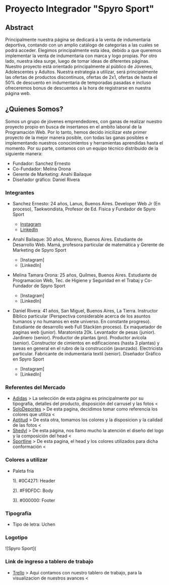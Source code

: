 # Proyecto Integrador "Spyro Sport" #
## Abstract ##
Principalmente nuestra página se dedicará a la venta de indumentaria deportiva, contando con un amplio catálogo de categorias a las cuales se podrá acceder. Elegimos principalmente esta idea, debido a que queremos implementar la venta de indumentaria con marca  y logo propias. Por otro lado, nuestra idea surge, luego de tomar ideas de diferentes páginas. Nuestro proyecto está orientado principalmente al público de Jóvenes, Adolescentes y Adultos.
Nuestra estrategia a utilizar, será principalmente las ofertas de productos discontinuos, ofertas de 2x1, ofertas de hasta el 50% de descuento en indumentaria de temporadas pasadas e incluso ofreceremos bonus de descuentos a la hora de registrarse en nuestra página web.

## ¿Quienes Somos? ##
Somos un grupo de jóvenes emprendedores, con ganas de realizar nuestro proyecto propio en busca de insertanos en el ambito laboral de la Programación Web. Por lo tanto, hemos decido inicilizar este primer proyecto de la mejor manera posible, con todas las ganas posibles e implementando nuestros conocimientos y herramientas aprendidas hasta el momento. Por su parte, contamos con un equipo técnico distribuido de la siguiente manera:

- Fundador: Sanchez Ernesto
- Co-Fundador: Melina Orona
- Gerente de Marketing: Anahi Bailaque
- Diseñador gráfico: Daniel Rivera

### Integrantes ###
- Sanchez Ernesto: 24 años, Lanus, Buenos Aires.
Developer Web Jr (En proceso), Taekwondista, Profesor de Ed. Fisica y Fundador de Spyro Sport
    - [Instagram](https://www.instagram.com/ernesancheez/)
    - [LinkedIn](https://www.linkedin.com/in/ernesto-alejandro-sanchez-b32312211/)

- Anahí Bailaque: 30 años, Moreno, Buenos Aires.
Estudiante de Desarrollo Web. Mamá, profesora particular de matemática y Gerente de Marketing de Spyro Sport
    - [Instagram]
    - [LinkedIn]

- Melina Tamara Orona: 25 años, Quilmes, Buenos Aires. 
Estudiante de Programacion Web, Tec. de Higiene y Seguridad en el Trabaj y Co-Fundador de Spyro Sport
    - [Instagram]
    - [LinkedIn]

- Daniel Rivera: 41 años, San Miguel, Buenos Aires, La Tierra. Instructor Bíblico particular (Perspectiva considerable acerca de los asuntos humanos y no humanos en este universo. En constante progreso). Estudiante de desarrollo web Full Stack(en proceso). Ex maquetador de paginas web (junior). Maratonista 20k. Levantador de pesas (junior). Jardinero (senior). Productor de plantas (pro). Productor avícola (senior). Constructor de cimientos en edificaciones (hasta 3 plantas) y tareas en general en el rubro de la construcción (avanzado). Electricista particular. Fabricante de indumentaria textil (senior). Diseñador Gráfico en Spyro Sport
    - [Instagram]
    - [LinkedIn]

### Referentes del Mercado ###
- [Adidas](https://www.adidas.com.ar) > La selección de esta página es principalmente por su tipografía, detalles del producto, disposición del carrusel y las fotos <
- [SoloDeportes](https://www.solodeportes.com.ar/?SID=78slgb90nscmrfqnlg2eotgctl) > De esta pagina, decidimos tomar como referencia los colores que utiliza <
- [Aptitud](https://aptitud.com.ar/) > De esta otra, tomamos los colores y la disposicion y la calidad de las fotos <
- [Shedyl](https://www.shedyl.com/) > De esta página, nos llamo mucho la atención el diseño del logo y la composición del head <
- [Sportline](https://www.sportline.com.ar/?gclid=CjwKCAjw87SHBhBiEiwAukSeUR42DhbzHFEgFQDve6DrvOlrSyAQZ3b7nlf4M_01x8N476mn16W5XBoCPsAQAvD_BwE) > De esta pagina, el head y los colores utilizados para dicha conformación <

### Colores a utilizar ### 
- Paleta fría 

  1). #0C4271: Header

  2). #F9DFDC: Body

  3). #000000: Footer

### Tipografía ###
- Tipo de letra: Uchen

### Logotipo ### 
![Spyro Sport](

### Link de ingreso a tablero de trabajo ###
- [Trello](https://trello.com/b/q5IuKEYD/proyecto-integrador-c10grupo7) > Aqui contamos con nuestro tablero de trabajo, para la visualizacion de nuestros avances <
